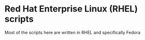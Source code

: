 # Red Hat Enterprise Linux (RHEL) scripts
Most of the scripts here are written in RHEL and specifically Fedora
